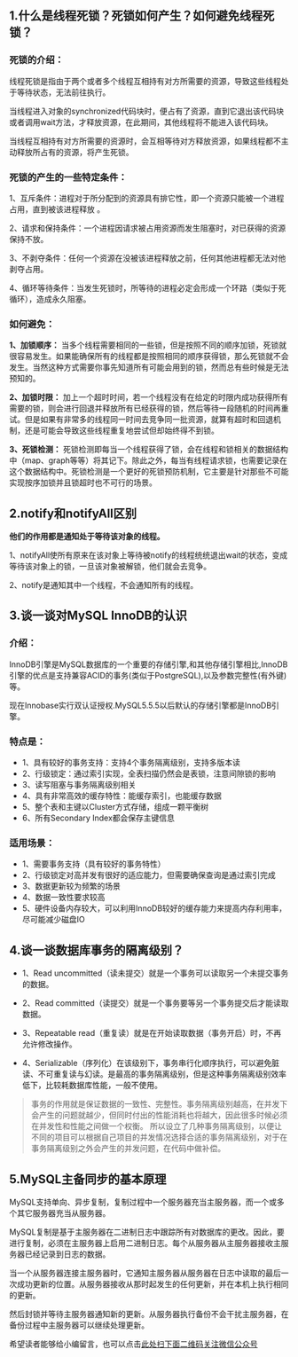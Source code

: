 ## 1.什么是线程死锁？死锁如何产生？如何避免线程死锁？

### 死锁的介绍：

线程死锁是指由于两个或者多个线程互相持有对方所需要的资源，导致这些线程处于等待状态，无法前往执行。

当线程进入对象的synchronized代码块时，便占有了资源，直到它退出该代码块或者调用wait方法，才释放资源，在此期间，其他线程将不能进入该代码块。

当线程互相持有对方所需要的资源时，会互相等待对方释放资源，如果线程都不主动释放所占有的资源，将产生死锁。

### 死锁的产生的一些特定条件：

1、互斥条件：进程对于所分配到的资源具有排它性，即一个资源只能被一个进程占用，直到被该进程释放 。

2、请求和保持条件：一个进程因请求被占用资源而发生阻塞时，对已获得的资源保持不放。 

3、不剥夺条件：任何一个资源在没被该进程释放之前，任何其他进程都无法对他剥夺占用。

4、循环等待条件：当发生死锁时，所等待的进程必定会形成一个环路（类似于死循环），造成永久阻塞。

### 如何避免：

**1、加锁顺序：**
当多个线程需要相同的一些锁，但是按照不同的顺序加锁，死锁就很容易发生。如果能确保所有的线程都是按照相同的顺序获得锁，那么死锁就不会发生。当然这种方式需要你事先知道所有可能会用到的锁，然而总有些时候是无法预知的。

**2、加锁时限：**
加上一个超时时间，若一个线程没有在给定的时限内成功获得所有需要的锁，则会进行回退并释放所有已经获得的锁，然后等待一段随机的时间再重试。但是如果有非常多的线程同一时间去竞争同一批资源，就算有超时和回退机制，还是可能会导致这些线程重复地尝试但却始终得不到锁。

**3、死锁检测：**
死锁检测即每当一个线程获得了锁，会在线程和锁相关的数据结构中（map、graph等等）将其记下。除此之外，每当有线程请求锁，也需要记录在这个数据结构中。死锁检测是一个更好的死锁预防机制，它主要是针对那些不可能实现按序加锁并且锁超时也不可行的场景。


## 2.notify和notifyAll区别

**他们的作用都是通知处于等待该对象的线程。**

1、notifyAll使所有原来在该对象上等待被notify的线程统统退出wait的状态，变成等待该对象上的锁，一旦该对象被解锁，他们就会去竞争。

2、notify是通知其中一个线程，不会通知所有的线程。


## 3.谈一谈对MySQL InnoDB的认识

### 介绍：

InnoDB引擎是MySQL数据库的一个重要的存储引擎,和其他存储引擎相比,InnoDB引擎的优点是支持兼容ACID的事务(类似于PostgreSQL),以及参数完整性(有外键)等。

现在Innobase实行双认证授权.MySQL5.5.5以后默认的存储引擎都是InnoDB引擎。

### 特点是：

- 1、具有较好的事务支持：支持4个事务隔离级别，支持多版本读
- 2、行级锁定：通过索引实现，全表扫描仍然会是表锁，注意间隙锁的影响
- 3、读写阻塞与事务隔离级别相关
- 4、具有非常高效的缓存特性：能缓存索引，也能缓存数据
- 5、整个表和主键以Cluster方式存储，组成一颗平衡树
- 6、所有Secondary Index都会保存主键信息

### 适用场景：

- 1、需要事务支持（具有较好的事务特性）
- 2、行级锁定对高并发有很好的适应能力，但需要确保查询是通过索引完成
- 3、数据更新较为频繁的场景
- 4、数据一致性要求较高
- 5、硬件设备内存较大，可以利用InnoDB较好的缓存能力来提高内存利用率，尽可能减少磁盘IO


## 4.谈一谈数据库事务的隔离级别？

- 1、Read uncommitted（读未提交）就是一个事务可以读取另一个未提交事务的数据。

- 2、Read committed（读提交）就是一个事务要等另一个事务提交后才能读取数据。

- 3、Repeatable read（重复读）就是在开始读取数据（事务开启）时，不再允许修改操作。

- 4、Serializable（序列化）在该级别下，事务串行化顺序执行，可以避免脏读、不可重复读与幻读。是最高的事务隔离级别，但是这种事务隔离级别效率低下，比较耗数据库性能，一般不使用。

>事务的作用就是保证数据的一致性、完整性。事务隔离级别越高，在并发下会产生的问题就越少，但同时付出的性能消耗也将越大，因此很多时候必须在并发性和性能之间做一个权衡。
所以设立了几种事务隔离级别，以便让不同的项目可以根据自己项目的并发情况选择合适的事务隔离级别，对于在事务隔离级别之外会产生的并发问题，在代码中做补偿。

## 5.MySQL主备同步的基本原理

MySQL支持单向、异步复制，复制过程中一个服务器充当主服务器，而一个或多个其它服务器充当从服务器。

MySQL复制是基于主服务器在二进制日志中跟踪所有对数据库的更改。因此，要进行复制，必须在主服务器上启用二进制日志。每个从服务器从主服务器接收主服务器已经记录到日志的数据。

当一个从服务器连接主服务器时，它通知主服务器从服务器在日志中读取的最后一次成功更新的位置。从服务器接收从那时起发生的任何更新，并在本机上执行相同的更新。

然后封锁并等待主服务器通知新的更新。从服务器执行备份不会干扰主服务器，在备份过程中主服务器可以继续处理更新。


希望读者能够给小编留言，也可以点击[此处扫下面二维码关注微信公众号](https://www.ycbbs.vip/?p=28 "此处扫下面二维码关注微信公众号")
